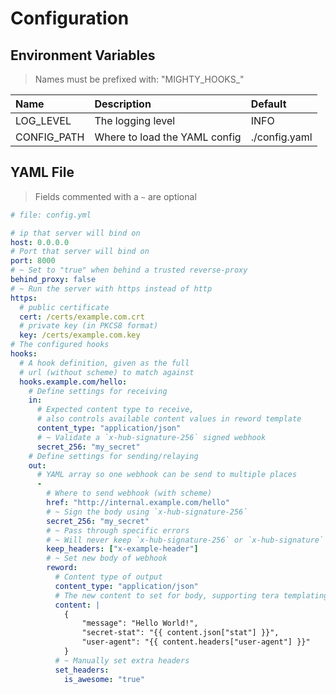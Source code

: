 # Configuration

## Environment Variables

> Names must be prefixed with: "MIGHTY_HOOKS_"

| Name        | Description                   | Default       |
| :---------- | :---------------------------- | :------------ |
| LOG_LEVEL   | The logging level             | INFO          |
| CONFIG_PATH | Where to load the YAML config | ./config.yaml |

## YAML File

> Fields commented with a `~` are optional

```yaml
# file: config.yml

# ip that server will bind on
host: 0.0.0.0
# Port that server will bind on
port: 8000
# ~ Set to "true" when behind a trusted reverse-proxy
behind_proxy: false
# ~ Run the server with https instead of http
https:
  # public certificate
  cert: /certs/example.com.crt
  # private key (in PKCS8 format)
  key: /certs/example.com.key
# The configured hooks
hooks:
  # A hook definition, given as the full
  # url (without scheme) to match against
  hooks.example.com/hello:
    # Define settings for receiving
    in:
      # Expected content type to receive,
      # also controls available content values in reword template
      content_type: "application/json"
      # ~ Validate a `x-hub-signature-256` signed webhook
      secret_256: "my_secret"
    # Define settings for sending/relaying
    out:
      # YAML array so one webhook can be send to multiple places
      -
        # Where to send webhook (with scheme)
        href: "http://internal.example.com/hello"
        # ~ Sign the body using `x-hub-signature-256`
        secret_256: "my_secret"
        # ~ Pass through specific errors
        # ~ Will never keep `x-hub-signature-256` or `x-hub-signature`
        keep_headers: ["x-example-header"]
        # ~ Set new body of webhook
        reword:
          # Content type of output
          content_type: "application/json"
          # The new content to set for body, supporting tera templating
          content: |
            {
                "message": "Hello World!",
                "secret-stat": "{{ content.json["stat"] }}",
                "user-agent": "{{ content.headers["user-agent"] }}"
            }
          # ~ Manually set extra headers
          set_headers:
            is_awesome: "true"
```
